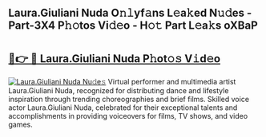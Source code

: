 ## Laura.Giuliani Nuda O𝚗𝚕yf𝚊ns L𝚎a𝚔ed N𝚞𝚍es - Part-3X4 P𝚑𝚘tos Vi𝚍𝚎o - H𝚘𝚝 Part L𝚎a𝚔s oXBaP

# <h2><a href="http://kf9a9l.oniu.top/?m=Laura.Giuliani+Nuda">🔗👉 🔴 Laura.Giuliani Nuda P𝚑ot𝚘𝚜 V𝚒d𝚎o</a></h2>

[![Laura.Giuliani Nuda Nu𝚍e𝚜](https://i.imgur.com/0qMVB7G.gif)](http://kf9a9l.oniu.top/?m=Laura.Giuliani+Nuda)
Virtual performer and multimedia artist Laura.Giuliani Nuda, recognized for distributing dance and lifestyle inspiration through trending choreographies and brief films. Skilled voice actor Laura.Giuliani Nuda, celebrated for their exceptional talents and accomplishments in providing voiceovers for films, TV shows, and video games.  
